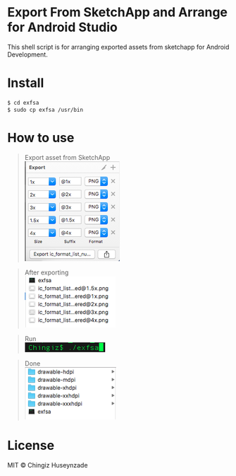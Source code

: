 # Export From SketchApp and Arrange for Android Studio
This shell script is for arranging exported assets from sketchapp for Android Development.

# Install

```
$ cd exfsa
$ sudo cp exfsa /usr/bin
```

# How to use
> Export asset from SketchApp
<br><img src = "https://raw.githubusercontent.com/Chingiz/exfsa/master/exporting_from_sketch.png">

> After exporting
<br><img src = "https://raw.githubusercontent.com/Chingiz/exfsa/master/after_exporting.png">

> Run
<br><img src = "https://raw.githubusercontent.com/Chingiz/exfsa/master/run.png">

> Done
<br><img src = "https://raw.githubusercontent.com/Chingiz/exfsa/master/and_done.png">

# License
MIT © Chingiz Huseynzade
